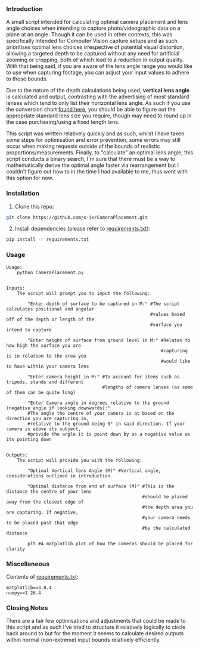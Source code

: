 ### Introduction

A small script intended for calculating optimal camera placement and lens angle choices when intending to capture photo/videographic data on a plane at an angle. Though it can be used in other contexts, this was specifically intended for Computer Vision capture setups and as such prioritises optimal lens choices irrespective of potential visual distortion, allowing a targeted depth to be captured without any need for artificial zooming or cropping, both of which lead to a reduction in output quality. With that being said, if you are aware of the lens angle range you would like to use when capturing footage, you can adjust your input values to adhere to those bounds.

Due to the nature of the depth calculations being used, **vertical lens angle** is calculated and output, contrasting with the advertising of most standard lenses which tend to only list their horizontal lens angle. As such if you use the conversion chart [found here](https://www.nikonians.org/reviews/fov-tables), you should be able to figure out the appropriate standard lens size you require, though may need to round up in the case purchasing/using a fixed length lens.

This script was written relatively quickly and as such, whilst I have taken some steps for optimisation and error prevention, some errors may still occur when making requests outside of the bounds of realistic proportions/measurements. Finally, to "calculate" an optimal lens angle, this script conducts a binary search, I'm sure that there must be a way to mathematically derive the optimal angle faster via rearrangement but I couldn't figure out how to in the time I had available to me, thus went with this option for now. 


### Installation

1. Clone this repo:
```bash
git clone https://github.com/x-ix/CameraPlacement.git
```
2. Install dependencies (please refer to [requirements.txt](requirements.txt)):
```bash
pip install -r requirements.txt
```

### Usage
```
Usage:
    python CameraPlacement.py


Inputs:
    The script will prompt you to input the following:
    
        "Enter depth of surface to be captured in M:" #The script calculates positional and angular
                                                      #values based off of the depth or length of the
                                                      #surface you intend to capture

        "Enter height of surface from ground level in M:" #Relates to how high the surface you are
                                                          #capturing is in relation to the area you
                                                          #would like to have within your camera lens

        "Enter camera height in M:" #To account for items such as tripods, stands and different
                                    #lengths of camera lenses (as some of them can be quite long)

        "Enter Camera angle in degrees relative to the ground (negative angle if looking downwards):"
        #The angle the centre of your camera is at based on the direction you are capturing in,
        #relative to the ground being 0° in said direction. If your camera is above its subject,
        #provide the angle it is point down by as a negative value as its pointing down


Outputs:
    The script will provide you with the following:

        "Optimal Vertical lens Angle (M)" #Vertical angle, considerations outlined in introduction

        "Optimal distance from end of surface (M)" #This is the distance the centre of your lens
                                                   #should be placed away from the closest edge of
                                                   #the depth area you are capturing. If negative,
                                                   #your camera needs to be placed past that edge
                                                   #by the calculated distance

        plt #A matplotlib plot of how the cameras should be placed for clarity
```


### Miscellaneous
Contents of [requirements.txt](requirements.txt):
```
matplotlib==3.8.4
numpy==1.26.4
```


### Closing Notes
There are a fair few optimisations and adjustments that could be made to this script and as such I've tried to structure it relatively logically to circle back around to but for the moment it seems to calculate desired outputs within normal (non-extreme) input bounds relatively efficiently.
